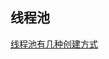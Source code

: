 ## 线程池

[线程池有几种创建方式](https://www.toutiao.com/i7071949384207893027/?tt_from=weixin&utm_campaign=client_share&wxshare_count=1%C3%97tamp=1646700748&app=news_article&utm_source=weixin&utm_medium=toutiao_android&use_new_style=1&req_id=202203080852280101581600282622CD72&share_token=a59cf236-65ab-41d5-8415-4dc0de352cdc&group_id=7071949384207893027&wid=1646701527451)


